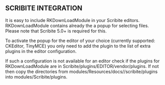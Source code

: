SCRIBITE INTEGRATION
--------------------

It is easy to include RKDownLoadModule in your Scribite editors.
RKDownLoadModule contains already the a popup for selecting files.
Please note that Scribite 5.0+ is required for this.

To activate the popup for the editor of your choice (currently supported: CKEditor, TinyMCE)
you only need to add the plugin to the list of extra plugins in the editor configuration.

If such a configuration is not available for an editor check if the plugins for
RKDownLoadModule are in Scribite/plugins/EDITOR/vendor/plugins. If not then copy the directories from
    modules/Resources/docs//scribite/plugins into modules/Scribite/plugins.
